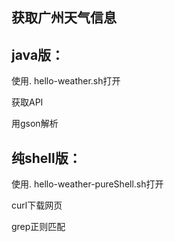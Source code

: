 
获取广州天气信息
-----------------------------
java版：
--------------------------
使用. hello-weather.sh打开

获取API

用gson解析

纯shell版：
--------------------------
使用. hello-weather-pureShell.sh打开

curl下载网页

grep正则匹配

